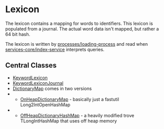 # Lexicon

The lexicon contains a mapping for words to identifiers. This lexicon is populated from a journal.
The actual word data isn't mapped, but rather a 64 bit hash. 

The lexicon is written by [processes/loading-process](../../processes/loading-process) and read when
[services-core/index-service](../../services-core/index-service) interprets queries.

## Central Classes

* [KeywordLexicon](src/main/java/nu/marginalia/lexicon/KeywordLexicon.java)
* [KeywordLexiconJournal](src/main/java/nu/marginalia/lexicon/journal/KeywordLexiconJournal.java)
* [DictionaryMap](src/main/java/nu/marginalia/dict/DictionaryMap.java) comes in two versions
* * [OnHeapDictionaryMap](src/main/java/nu/marginalia/dict/OnHeapDictionaryMap.java) - basically just a fastutil Long2IntOpenHashMap
* * [OffHeapDictionaryHashMap](src/main/java/nu/marginalia/dict/OffHeapDictionaryHashMap.java) - a heavily modified trove TLongIntHashMap that uses off heap memory